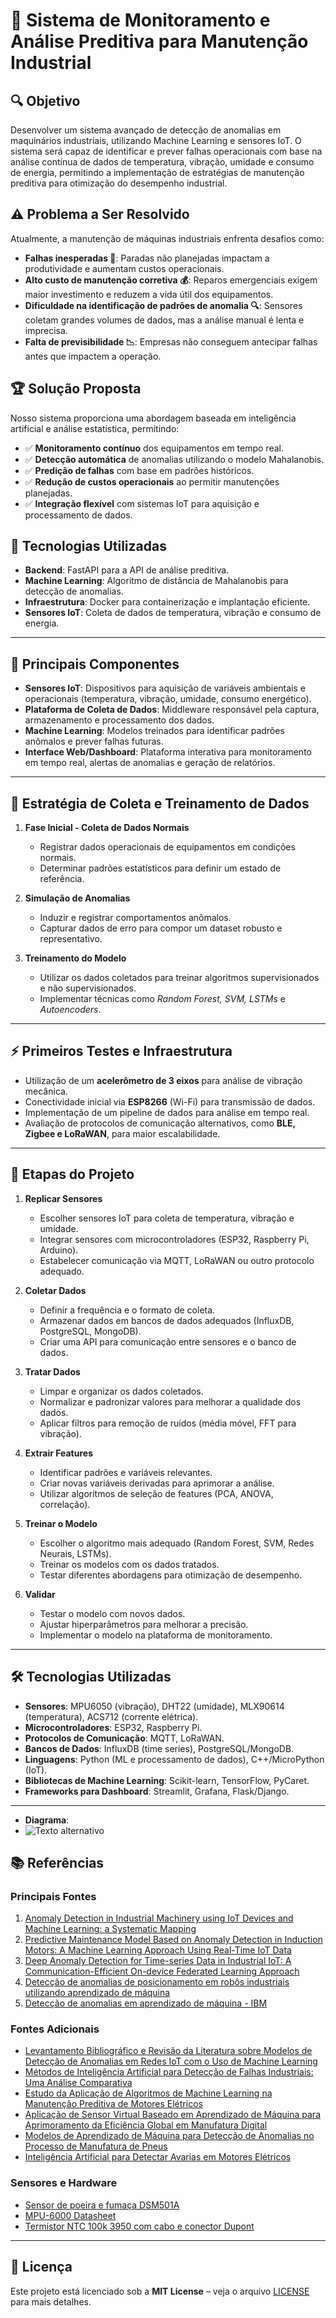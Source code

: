 # 📌 Sistema de Monitoramento e Análise Preditiva para Manutenção Industrial

## 🔍 Objetivo

Desenvolver um sistema avançado de detecção de anomalias em maquinários industriais, utilizando Machine Learning e sensores IoT. O sistema será capaz de identificar e prever falhas operacionais com base na análise contínua de dados de temperatura, vibração, umidade e consumo de energia, permitindo a implementação de estratégias de manutenção preditiva para otimização do desempenho industrial.

## ⚠️ Problema a Ser Resolvido

Atualmente, a manutenção de máquinas industriais enfrenta desafios como:

- **Falhas inesperadas 🛑**: Paradas não planejadas impactam a produtividade e aumentam custos operacionais.
- **Alto custo de manutenção corretiva 💰**: Reparos emergenciais exigem maior investimento e reduzem a vida útil dos equipamentos.
- **Dificuldade na identificação de padrões de anomalia 🔍**: Sensores coletam grandes volumes de dados, mas a análise manual é lenta e imprecisa.
- **Falta de previsibilidade 📉**: Empresas não conseguem antecipar falhas antes que impactem a operação.

## 🏆 Solução Proposta

Nosso sistema proporciona uma abordagem baseada em inteligência artificial e análise estatística, permitindo:

- ✅ **Monitoramento contínuo** dos equipamentos em tempo real.
- ✅ **Detecção automática** de anomalias utilizando o modelo Mahalanobis.
- ✅ **Predição de falhas** com base em padrões históricos.
- ✅ **Redução de custos operacionais** ao permitir manutenções planejadas.
- ✅ **Integração flexível** com sistemas IoT para aquisição e processamento de dados.

## 🚀 Tecnologias Utilizadas

- **Backend**: FastAPI para a API de análise preditiva.
- **Machine Learning**: Algoritmo de distância de Mahalanobis para detecção de anomalias.
- **Infraestrutura**: Docker para containerização e implantação eficiente.
- **Sensores IoT**: Coleta de dados de temperatura, vibração e consumo de energia.

---

## 🎯 Principais Componentes

- **Sensores IoT**: Dispositivos para aquisição de variáveis ambientais e operacionais (temperatura, vibração, umidade, consumo energético).
- **Plataforma de Coleta de Dados**: Middleware responsável pela captura, armazenamento e processamento dos dados.
- **Machine Learning**: Modelos treinados para identificar padrões anômalos e prever falhas futuras.
- **Interface Web/Dashboard**: Plataforma interativa para monitoramento em tempo real, alertas de anomalias e geração de relatórios.

---

## 🔬 Estratégia de Coleta e Treinamento de Dados

1. **Fase Inicial - Coleta de Dados Normais**
   - Registrar dados operacionais de equipamentos em condições normais.
   - Determinar padrões estatísticos para definir um estado de referência.

2. **Simulação de Anomalias**
   - Induzir e registrar comportamentos anômalos.
   - Capturar dados de erro para compor um dataset robusto e representativo.

3. **Treinamento do Modelo**
   - Utilizar os dados coletados para treinar algoritmos supervisionados e não supervisionados.
   - Implementar técnicas como *Random Forest, SVM, LSTMs* e *Autoencoders*.

---

## ⚡ Primeiros Testes e Infraestrutura

- Utilização de um **acelerômetro de 3 eixos** para análise de vibração mecânica.
- Conectividade inicial via **ESP8266** (Wi-Fi) para transmissão de dados.
- Implementação de um pipeline de dados para análise em tempo real.
- Avaliação de protocolos de comunicação alternativos, como **BLE, Zigbee e LoRaWAN**, para maior escalabilidade.

---

## 📌 Etapas do Projeto

1. **Replicar Sensores**
   - Escolher sensores IoT para coleta de temperatura, vibração e umidade.
   - Integrar sensores com microcontroladores (ESP32, Raspberry Pi, Arduino).
   - Estabelecer comunicação via MQTT, LoRaWAN ou outro protocolo adequado.

2. **Coletar Dados**
   - Definir a frequência e o formato de coleta.
   - Armazenar dados em bancos de dados adequados (InfluxDB, PostgreSQL, MongoDB).
   - Criar uma API para comunicação entre sensores e o banco de dados.

3. **Tratar Dados**
   - Limpar e organizar os dados coletados.
   - Normalizar e padronizar valores para melhorar a qualidade dos dados.
   - Aplicar filtros para remoção de ruídos (média móvel, FFT para vibração).

4. **Extrair Features**
   - Identificar padrões e variáveis relevantes.
   - Criar novas variáveis derivadas para aprimorar a análise.
   - Utilizar algoritmos de seleção de features (PCA, ANOVA, correlação).

5. **Treinar o Modelo**
   - Escolher o algoritmo mais adequado (Random Forest, SVM, Redes Neurais, LSTMs).
   - Treinar os modelos com os dados tratados.
   - Testar diferentes abordagens para otimização de desempenho.

6. **Validar**
   - Testar o modelo com novos dados.
   - Ajustar hiperparâmetros para melhorar a precisão.
   - Implementar o modelo na plataforma de monitoramento.

---

## 🛠 Tecnologias Utilizadas

- **Sensores**: MPU6050 (vibração), DHT22 (umidade), MLX90614 (temperatura), ACS712 (corrente elétrica).
- **Microcontroladores**: ESP32, Raspberry Pi.
- **Protocolos de Comunicação**: MQTT, LoRaWAN.
- **Bancos de Dados**: InfluxDB (time series), PostgreSQL/MongoDB.
- **Linguagens**: Python (ML e processamento de dados), C++/MicroPython (IoT).
- **Bibliotecas de Machine Learning**: Scikit-learn, TensorFlow, PyCaret.
- **Frameworks para Dashboard**: Streamlit, Grafana, Flask/Django.
---
- **Diagrama**:
- ![Texto alternativo](diagrama.jpeg)


## 📚 Referências

### Principais Fontes

1. [Anomaly Detection in Industrial Machinery using IoT Devices and Machine Learning: a Systematic Mapping](https://arxiv.org/abs/2307.15807)
2. [Predictive Maintenance Model Based on Anomaly Detection in Induction Motors: A Machine Learning Approach Using Real-Time IoT Data](https://arxiv.org/abs/2310.14949)
3. [Deep Anomaly Detection for Time-series Data in Industrial IoT: A Communication-Efficient On-device Federated Learning Approach](https://arxiv.org/abs/2007.09712)
4. [Detecção de anomalias de posicionamento em robôs industriais utilizando aprendizado de máquina](https://repositorio.utfpr.edu.br/jspui/bitstream/1/33991/1/deteccaoanomaliasrobos.pdf)
5. [Detecção de anomalias em aprendizado de máquina - IBM](https://www.ibm.com/br-pt/think/topics/machine-learning-for-anomaly-detection)

### Fontes Adicionais

- [Levantamento Bibliográfico e Revisão da Literatura sobre Modelos de Detecção de Anomalias em Redes IoT com o Uso de Machine Learning](https://www.fateccruzeiro.edu.br/revista/index.php/htec/article/download/432/293/)
- [Métodos de Inteligência Artificial para Detecção de Falhas Industriais: Uma Análise Comparativa](https://repositorio.utfpr.edu.br/jspui/bitstream/1/34290/1/metodosinteligenciaartificialdeteccaofalhasindustriais.pdf)
- [Estudo da Aplicação de Algoritmos de Machine Learning na Manutenção Preditiva de Motores Elétricos](https://www.researchgate.net/publication/374455039_Estudo_da_aplicacao_de_algoritmos_de_machine_learning_na_manutencao_preditiva_de_motores_eletricos)
- [Aplicação de Sensor Virtual Baseado em Aprendizado de Máquina para Aprimoramento da Eficiência Global em Manufatura Digital](https://repositorio.unifesp.br/bitstream/handle/11600/69541/Aplicacao%20de%20Sensor%20Virtual%20baseado%20em%20Aprendizado%20de%20Maquina%20para%20Aprimoramento%20da%20Eficiencia%20Global%20em%20Manufatura%20Digital.pdf?isAllowed=y&sequence=1)
- [Modelos de Aprendizado de Máquina para Detecção de Anomalias no Processo de Manufatura de Pneus](https://www.researchgate.net/publication/375056960_MODELOS_DE_APRENDIZADO_DE_MAQUINA_PARA_DETECCAO_DE_ANOMALIAS_NO_PROCESSO_DE_MANUFATURA_DE_PNEUS)
- [Inteligência Artificial para Detectar Avarias em Motores Elétricos](https://cadenaser.com/comunitat-valenciana/2024/10/11/inteligencia-artificial-para-detectar-averias-en-motores-electricos/)

### Sensores e Hardware

- [Sensor de poeira e fumaça DSM501A](https://www.manualdomaker.com/article/sensor-de-poeira-e-fumaca-dsm501a/)
- [MPU-6000 Datasheet](https://d229kd5ey79jzj.cloudfront.net/974/MPU-6000-Datasheet1.pdf)
- [Termistor NTC 100k 3950 com cabo e conector Dupont](https://www.bluemakers.com.br/suprimentos/termistor-ntc-100k-3950-cabo-1m-conector-dupont/)

---

## 📜 Licença

Este projeto está licenciado sob a **MIT License** – veja o arquivo [LICENSE](LICENSE) para mais detalhes.
